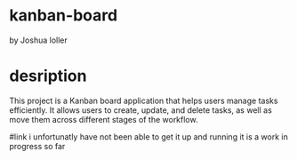 # kanban-board
by Joshua loller 

# desription
This project is a Kanban board application that helps users manage tasks efficiently. It allows users to create, update, and delete tasks, as well as move them across different stages of the workflow.

#link
i unfortunatly have not been able to get it up and running it is a work in progress so far


